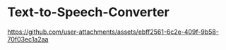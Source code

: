 # Text-to-Speech-Converter
https://github.com/user-attachments/assets/ebff2561-6c2e-409f-9b58-70f03ec1a2aa
